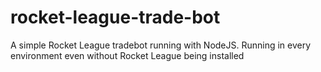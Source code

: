 # rocket-league-trade-bot
A simple Rocket League tradebot running with NodeJS. Running in every environment even without Rocket League being installed 
